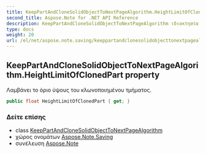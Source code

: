 ```yaml
---
title: KeepPartAndCloneSolidObjectToNextPageAlgorithm.HeightLimitOfClonedPart
second_title: Aspose.Note for .NET API Reference
description: KeepPartAndCloneSolidObjectToNextPageAlgorithm ιδιοκτησία. Λαμβάνει το όριο ύψους του κλωνοποιημένου τμήματος.
type: docs
weight: 20
url: /el/net/aspose.note.saving/keeppartandclonesolidobjecttonextpagealgorithm/heightlimitofclonedpart/
---
```

## KeepPartAndCloneSolidObjectToNextPageAlgorithm.HeightLimitOfClonedPart property

Λαμβάνει το όριο ύψους του κλωνοποιημένου τμήματος.

```csharp
public float HeightLimitOfClonedPart { get; }
```

### Δείτε επίσης

* class [KeepPartAndCloneSolidObjectToNextPageAlgorithm](../)
* χώρος ονομάτων [Aspose.Note.Saving](../../keeppartandclonesolidobjecttonextpagealgorithm/)
* συνέλευση [Aspose.Note](../../../)


